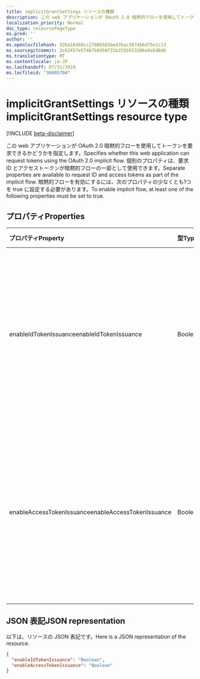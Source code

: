 ```yaml
---
title: implicitGrantSettings リソースの種類
description: この web アプリケーションが OAuth 2.0 暗黙的フローを使用してトークンを要求できるかどうかを指定します。 個別のプロパティは、要求 ID とアクセストークンが暗黙的フローの一部として使用できます。 暗黙的フローを有効にするには、次のプロパティの少なくとも1つを true に設定する必要があります。
localization_priority: Normal
doc_type: resourcePageType
ms.prod: ''
author: ''
ms.openlocfilehash: 92ba18488cc2700b565be47bac3874b6d75e1c13
ms.sourcegitcommit: 2c62457e57467b8d50f21b255b553106a9a5d8d6
ms.translationtype: MT
ms.contentlocale: ja-JP
ms.lasthandoff: 07/31/2019
ms.locfileid: "36005794"
---
```

# <a name="implicitgrantsettings-resource-type"></a><span data-ttu-id="3d50c-105">implicitGrantSettings リソースの種類</span><span class="sxs-lookup"><span data-stu-id="3d50c-105">implicitGrantSettings resource type</span></span>

[!INCLUDE [beta-disclaimer](../../includes/beta-disclaimer.md)]

<span data-ttu-id="3d50c-106">この web アプリケーションが OAuth 2.0 暗黙的フローを使用してトークンを要求できるかどうかを指定します。</span><span class="sxs-lookup"><span data-stu-id="3d50c-106">Specifies whether this web application can request tokens using the OAuth 2.0 implicit flow.</span></span> <span data-ttu-id="3d50c-107">個別のプロパティは、要求 ID とアクセストークンが暗黙的フローの一部として使用できます。</span><span class="sxs-lookup"><span data-stu-id="3d50c-107">Separate properties are available to request ID and access tokens as part of the implicit flow.</span></span> <span data-ttu-id="3d50c-108">暗黙的フローを有効にするには、次のプロパティの少なくとも1つを true に設定する必要があります。</span><span class="sxs-lookup"><span data-stu-id="3d50c-108">To enable implicit flow, at least one of the following properties must be set to true.</span></span>

## <a name="properties"></a><span data-ttu-id="3d50c-109">プロパティ</span><span class="sxs-lookup"><span data-stu-id="3d50c-109">Properties</span></span>

| <span data-ttu-id="3d50c-110">プロパティ</span><span class="sxs-lookup"><span data-stu-id="3d50c-110">Property</span></span> | <span data-ttu-id="3d50c-111">型</span><span class="sxs-lookup"><span data-stu-id="3d50c-111">Type</span></span> | <span data-ttu-id="3d50c-112">説明</span><span class="sxs-lookup"><span data-stu-id="3d50c-112">Description</span></span> |
|:---------|:-----|:------------|
|<span data-ttu-id="3d50c-113">enableIdTokenIssuance</span><span class="sxs-lookup"><span data-stu-id="3d50c-113">enableIdTokenIssuance</span></span>| <span data-ttu-id="3d50c-114">Boolean</span><span class="sxs-lookup"><span data-stu-id="3d50c-114">Boolean</span></span> | <span data-ttu-id="3d50c-115">この web アプリケーションが OAuth 2.0 暗黙的フローを使用して ID トークンを要求できるかどうかを指定します。</span><span class="sxs-lookup"><span data-stu-id="3d50c-115">Specifies whether this web application can request an ID token using the OAuth 2.0 implicit flow.</span></span>|
|<span data-ttu-id="3d50c-116">enableAccessTokenIssuance</span><span class="sxs-lookup"><span data-stu-id="3d50c-116">enableAccessTokenIssuance</span></span>| <span data-ttu-id="3d50c-117">Boolean</span><span class="sxs-lookup"><span data-stu-id="3d50c-117">Boolean</span></span> | <span data-ttu-id="3d50c-118">この web アプリケーションが OAuth 2.0 暗黙的フローを使用してアクセストークンを要求できるかどうかを指定します。</span><span class="sxs-lookup"><span data-stu-id="3d50c-118">Specifies whether this web application can request an access token using the OAuth 2.0 implicit flow.</span></span>|

## <a name="json-representation"></a><span data-ttu-id="3d50c-119">JSON 表記</span><span class="sxs-lookup"><span data-stu-id="3d50c-119">JSON representation</span></span>
<span data-ttu-id="3d50c-120">以下は、リソースの JSON 表記です。</span><span class="sxs-lookup"><span data-stu-id="3d50c-120">Here is a JSON representation of the resource.</span></span>
<!-- {
  "blockType": "resource",
  "keyProperty": "id",
  "@odata.type": "microsoft.graph.implicitGrantSettings"
}-->
```json
{
  "enableIdTokenIssuance": "Boolean",
  "enableAccessTokenIssuance": "Boolean"
}

```
